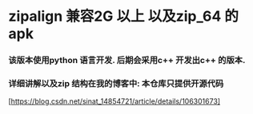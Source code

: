 # zipalign 兼容2G 以上 以及zip_64 的apk
### 该版本使用python 语言开发. 后期会采用c++ 开发出c++ 的版本.
### 详细讲解以及zip 结构在我的博客中: 本仓库只提供开源代码
[https://blog.csdn.net/sinat_14854721/article/details/106301673]
